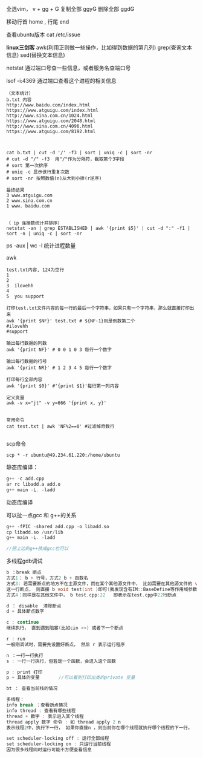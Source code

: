 全选vim， v + gg + G
复制全部  ggyG
删除全部  ggdG

移动行首 home , 行尾 end

查看ubuntu版本  cat /etc/issue



**linux三剑客** awk(利用正则做一些操作，比如得到数据的第几列)  grep(查询文本信息) sed(替换文本信息)

 netstat  通过端口号查一些信息，或者服务名查端口号

lsof -i:4369  通过端口查看这个进程的相关信息 

~~~
（文本统计）
b.txt 内容
http://www.baidu.com/index.html
https://www.atguigu.com/index.html
http://www.sina.com.cn/1024.html
https://www.atguigu.com/2048.html
http://www.sina.com.cn/4096.html
https://www.atguigu.com/8192.html



cat b.txt | cut -d '/' -f3 | sort | uniq -c | sort -nr
# cut -d "/" -f3  用"/"作为分隔符，截取第个3字段
# sort 第一次排序
# uniq -c 显示该行重复次数
# sort -nr 按照数值(n)从大到小排(r逆序)

最终结果
3 www.atguigu.com
2 www.sina.com.cn
1 www. baidu.com


（ ip 连接数统计并排序）
netstat -an | grep ESTABLISHED | awk '{print $5}' | cut -d ":" -f1 | sort -n | uniq -c | sort -nr
~~~



ps -aux | wc -l  统计进程数量



awk

~~~shell
test.txt内容, 124为空行
1  
2
3  ilovehh
4
5  you support

打印test.txt文件内容的每一行的最后一个字符串，如果只有一个字符串，那么就直接打印出来
awk '{print $NF}' test.txt # ${NF-1}则是倒数第二个
#ilovehh 
#support

输出每行数据的列数 
awk '{print NF}' # 0 0 1 0 3 每行一个数字

输出每行数据的行号
awk '{print NR}' # 1 2 3 4 5 每行一个数字

打印每行全部内容 
awk '{print $0}' #'{print $1}'每行第一列内容

定义变量
awk -v x="jt" -v y=666 '{print x, y}'


常用命令
cat test.txt | awk 'NF%2==0' #过滤掉奇数行


~~~





scp命令

```
scp * -r ubuntu@49.234.61.220:/home/ubuntu
```



静态库编译：

```c
g++ -c add.cpp
ar rc libadd.a add.o
g++ main -L. -ladd
```

动态库编译

可以扯一点gcc 和 g++的关系

```C
g++ -fPIC -shared add.cpp -o libadd.so
cp libadd.so /usr/lib
g++ main -L. -ladd

//把上边的g++换成gcc也可以
```



多线程gdb调试

```c
b ：break 断点
方式1： b + 行号，方式2 b + 函数名
方式3: 若需要断点的地方不在主源文件，而在某个其他源文件中， 比如需要在其他源文件的 void test(int a);
这一行断点， 则直接 b void test(int )即可(我发现含有IM::BaseDefine等作用域参数的函数不能使用这个方法)
方式4：同样是在其他文件中， b test.cpp:22   即表示在test.cpp中22行断点

d ： disable  清除断点 
d + 具体断点数字

c : continue
继续执行， 直到遇到阻塞(比如cin >>) 或者下一个断点

r : run
一般刚调试时，需要先设置好断点， 然后 r 表示运行程序

n ：一行一行执行
s : 一行一行执行，但若是一个函数，会进入这个函数

p : print 打印	
p + 具体的变量		//可以看到打印出类的private 变量

bt ： 查看当前栈的情况

多线程：
info break ：查看断点情况
info thread : 查看有哪些线程
thread + 数字 : 表示进入某个线程
thread apply 数字 命令 : 如 thread apply 2 n  
表示线程2中，执行下一行， 如果你直接n ，则当前你在哪个线程就执行哪个线程的下一行。

set scheduler-locking off : 运行全部线程
set scheduler-locking on : 只运行当前线程
因为很多线程同时运行可能不方便查看信息

```


